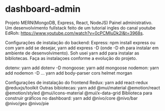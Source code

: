 # dashboard-admin
Projeto MERN(MongoDB, Express, React, NodeJS) Painel administrativo. Um desenvolvimento fullstack feito de um tutorial ingles do canal youtube EdRoh: https://www.youtube.com/watch?v=0cPCMIuDk2I&t=3968s.

Configurações de instalação do backend:
Express: npm install express ou com yarn add se desejar, yarn add express -D (onde -D eh para instalar em ambiente de desenvolvimento). Soh usei yarn add para instalar as bibliotecas. Faça as instalaçoes conforme a evolução do projeto.

dotenv: yarn add dotenv -D
mongoose: yarn add mongoose 
nodemon: yarn add nodemon -D
... yarn add body-parser cors helmet morgan

Configurações de instalação do frontend
Redux: yarn add react-redux @reduxjs/toolkit
Outras bibiotecas: yarn add @mui/material @emotion/react @emotion/styled @mui/icons-material @mui/x-data-grid 
Biblioteca para construir gráficos no dashboard: yarn add @nivo/core @nivo/bar @nivo/geo @nivo/pie 
